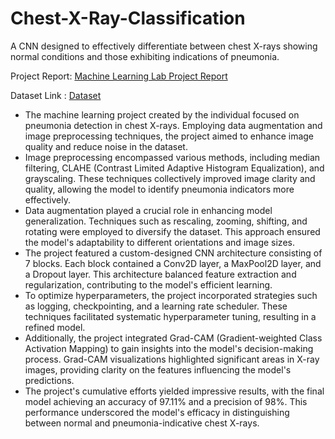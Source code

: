 # Chest-X-Ray-Classification
A CNN designed to effectively differentiate between chest X-rays showing normal conditions and those exhibiting indications of pneumonia.

Project Report: [Machine Learning Lab Project Report](https://github.com/ritwikgarg/Chest-X-Ray-Classification/blob/main/Machine%20Learning%20Lab%20Project%20Report.pdf)

Dataset Link : [Dataset](https://www.kaggle.com/datasets/paultimothymooney/chest-xray-pneumonia)

<ul>
  <li>
The machine learning project created by the individual focused on pneumonia detection in chest X-rays. Employing data augmentation and image preprocessing techniques, the project aimed to enhance image quality and reduce noise in the dataset.
  </li>
  <li>
Image preprocessing encompassed various methods, including median filtering, CLAHE (Contrast Limited Adaptive Histogram Equalization), and grayscaling. These techniques collectively improved image clarity and quality, allowing the model to identify pneumonia indicators more effectively.
</li>
  <li>
Data augmentation played a crucial role in enhancing model generalization. Techniques such as rescaling, zooming, shifting, and rotating were employed to diversify the dataset. This approach ensured the model's adaptability to different orientations and image sizes.
</li>
  <li>
The project featured a custom-designed CNN architecture consisting of 7 blocks. Each block contained a Conv2D layer, a MaxPool2D layer, and a Dropout layer. This architecture balanced feature extraction and regularization, contributing to the model's efficient learning.
</li>
  <li>
To optimize hyperparameters, the project incorporated strategies such as logging, checkpointing, and a learning rate scheduler. These techniques facilitated systematic hyperparameter tuning, resulting in a refined model.
</li>
  <li>
Additionally, the project integrated Grad-CAM (Gradient-weighted Class Activation Mapping) to gain insights into the model's decision-making process. Grad-CAM visualizations highlighted significant areas in X-ray images, providing clarity on the features influencing the model's predictions.
</li>
  <li>
The project's cumulative efforts yielded impressive results, with the final model achieving an accuracy of 97.11% and a precision of 98%. This performance underscored the model's efficacy in distinguishing between normal and pneumonia-indicative chest X-rays.
</li>
</ul>
